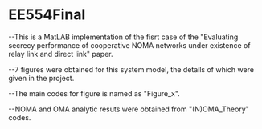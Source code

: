 # EE554Final
--This is a MatLAB implementation of the fisrt case of the "Evaluating secrecy performance of cooperative NOMA networks under existence of relay link and direct link" paper.

--7 figures were obtained for this system model, the details of which were given in the project.

--The main codes for figure is named as "Figure_x".

--NOMA and OMA analytic resuts were obtained from "(N)OMA_Theory" codes.
